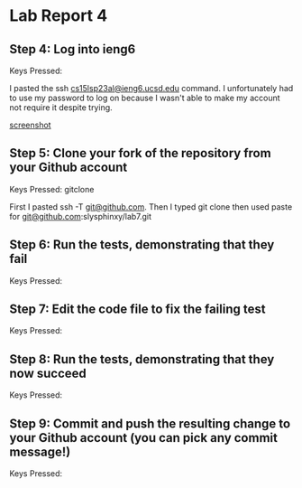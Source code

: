 # Lab Report 4

## Step 4: Log into ieng6
Keys Pressed: <Cmd-v><enter><my password><enter>

I pasted the ssh cs15lsp23al@ieng6.ucsd.edu command. 
I unfortunately had to use my password to log on because I wasn't able to 
make my account not require it despite trying.
  
[screenshot](logIn.png)

## Step 5: Clone your fork of the repository from your Github account
Keys Pressed: <Cmd-v>git<space>clone<Cmd-v>

First I pasted ssh -T git@github.com. Then I typed git clone then used paste for git@github.com:slysphinxy/lab7.git

## Step 6: Run the tests, demonstrating that they fail
Keys Pressed:


## Step 7: Edit the code file to fix the failing test
Keys Pressed:


## Step 8: Run the tests, demonstrating that they now succeed
Keys Pressed:


## Step 9: Commit and push the resulting change to your Github account (you can pick any commit message!)
Keys Pressed:

